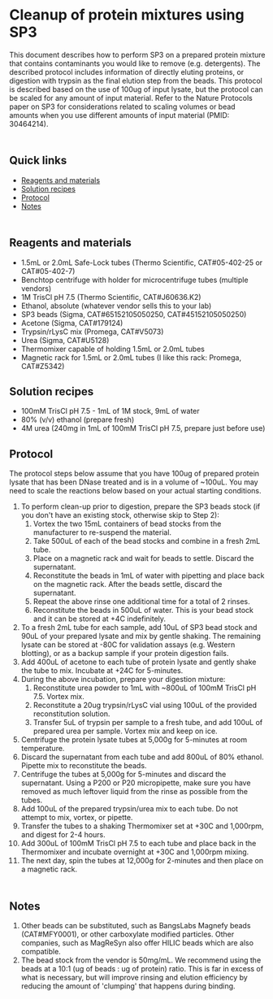 # Cleanup of protein mixtures using SP3 <!-- omit in toc -->

This document describes how to perform SP3 on a prepared protein mixture that contains contaminants you would like to remove (e.g. detergents). The described protocol includes information of directly eluting proteins, or digestion with trypsin as the final elution step from the beads. This protocol is described based on the use of 100ug of input lysate, but the protocol can be scaled for any amount of input material. Refer to the Nature Protocols paper on SP3 for considerations related to scaling volumes or bead amounts when you use different amounts of input material (PMID: 30464214).

<hr style="height:6pt; visibility:hidden;" />

## Quick links <!-- omit in toc -->

- [Reagents and materials](#reagents-and-materials)
- [Solution recipes](#solution-recipes)
- [Protocol](#protocol)
- [Notes](#notes)

<hr style="height:6pt; visibility:hidden;" />

<span id="reagents-and-materials"></span>

## Reagents and materials

- 1.5mL or 2.0mL Safe-Lock tubes (Thermo Scientific, CAT#05-402-25 or CAT#05-402-7)
- Benchtop centrifuge with holder for microcentrifuge tubes (multiple vendors)
- 1M TrisCl pH 7.5 (Thermo Scientific, CAT#J60636.K2)
- Ethanol, absolute (whatever vendor sells this to your lab)
- SP3 beads (Sigma, CAT#65152105050250, CAT#45152105050250)
- Acetone (Sigma, CAT#179124)
- Trypsin/rLysC mix (Promega, CAT#V5073)
- Urea (Sigma, CAT#U5128)
- Thermomixer capable of holding 1.5mL or 2.0mL tubes
- Magnetic rack for 1.5mL or 2.0mL tubes (I like this rack: Promega, CAT#Z5342)

<span id="solution-recipes"></span>

## Solution recipes

- 100mM TrisCl pH 7.5 - 1mL of 1M stock, 9mL of water
- 80% (v/v) ethanol (prepare fresh)
- 4M urea (240mg in 1mL of 100mM TrisCl pH 7.5, prepare just before use)

<span id="protocol"></span>

## Protocol

The protocol steps below assume that you have 100ug of prepared protein lysate that has been DNase treated and is in a volume of ~100uL. You may need to scale the reactions below based on your actual starting conditions. 

1. To perform clean-up prior to digestion, prepare the SP3 beads stock (if you don't have an existing stock, otherwise skip to Step 2):
    1. Vortex the two 15mL containers of bead stocks from the manufacturer to re-suspend the material.
    2. Take 500uL of each of the bead stocks and combine in a fresh 2mL tube.
    3. Place on a magnetic rack and wait for beads to settle. Discard the supernatant.
    4. Reconstitute the beads in 1mL of water with pipetting and place back on the magnetic rack. After the beads settle, discard the supernatant.
    5. Repeat the above rinse one additional time for a total of 2 rinses.
    6. Reconstitute the beads in 500uL of water. This is your bead stock and it can be stored at +4C indefinitely.
2. To a fresh 2mL tube for each sample, add 10uL of SP3 bead stock and 90uL of your prepared lysate and mix by gentle shaking. The remaining lysate can be stored at -80C for validation assays (e.g. Western blotting), or as a backup sample if your protein digestion fails.
3. Add 400uL of acetone to each tube of protein lysate and gently shake the tube to mix. Incubate at +24C for 5-minutes.
4. During the above incubation, prepare your digestion mixture:
    1. Reconstitute urea powder to 1mL with ~800uL of 100mM TrisCl pH 7.5. Vortex mix.
    2. Reconstitute a 20ug trypsin/rLysC vial using 100uL of the provided reconstitution solution.
    3. Transfer 5uL of trypsin per sample to a fresh tube, and add 100uL of prepared urea per sample. Vortex mix and keep on ice.
5. Centrifuge the protein lysate tubes at 5,000g for 5-minutes at room temperature.
6. Discard the supernatant from each tube and add 800uL of 80% ethanol. Pipette mix to reconstitute the beads.
7. Centrifuge the tubes at 5,000g for 5-minutes and discard the supernatant. Using a P200 or P20 micropipette, make sure you have removed as much leftover liquid from the rinse as possible from the tubes.
8. Add 100uL of the prepared trypsin/urea mix to each tube. Do not attempt to mix, vortex, or pipette.
9. Transfer the tubes to a shaking Thermomixer set at +30C and 1,000rpm, and digest for 2-4 hours.
10. Add 300uL of 100mM TrisCl pH 7.5 to each tube and place back in the Thermomixer and incubate overnight at +30C and 1,000rpm mixing.
11. The next day, spin the tubes at 12,000g for 2-minutes and then place on a magnetic rack.

<hr style="height:6pt; visibility:hidden;" />

<span id="notes"></span>

## Notes

1. Other beads can be substituted, such as BangsLabs Magnefy beads (CAT#MFY0001), or other carboxylate modified particles. Other companies, such as MagReSyn also offer HILIC beads which are also compatible.
2. The bead stock from the vendor is 50mg/mL. We recommend using the beads at a 10:1 (ug of beads : ug of protein) ratio. This is far in excess of what is necessary, but will improve rinsing and elution efficiency by reducing the amount of 'clumping' that happens during binding.